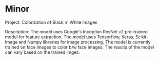 # Minor

Project: Colorization of Black n' White Images

Description: The model uses Google's Inception ResNet v2 pre-trained model for feature extraction. The model uses Tensorflow,           Keras, Scikit-Image and Numpy libraries for image processing. The model is currently trained on face images to color b/w face images. The results of the model can vary based on the trained imges.
